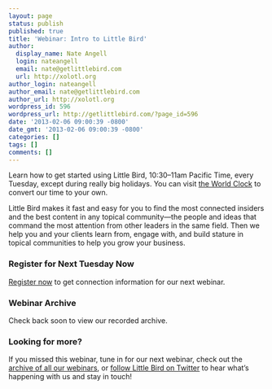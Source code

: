 ```yaml
---
layout: page
status: publish
published: true
title: 'Webinar: Intro to Little Bird'
author:
  display_name: Nate Angell
  login: nateangell
  email: nate@getlittlebird.com
  url: http://xolotl.org
author_login: nateangell
author_email: nate@getlittlebird.com
author_url: http://xolotl.org
wordpress_id: 596
wordpress_url: http://getlittlebird.com/?page_id=596
date: '2013-02-06 09:00:39 -0800'
date_gmt: '2013-02-06 09:00:39 -0800'
categories: []
tags: []
comments: []
---
```

<p>Learn how to get started using Little Bird, 10:30–11am Pacific Time, every Tuesday, except during really big holidays. You can visit <a title="visit the World Clock" href="http://www.timeanddate.com/worldclock/converter.html" target="_blank">the World Clock</a> to convert our time to your own.</p>
<p>Little Bird makes it fast and easy for you to find the most connected insiders and the best content in any topical community—the people and ideas that command the most attention from other leaders in the same field. Then we help you and your clients learn from, engage with, and build stature in topical communities to help you grow your business.</p>
<h3>Register for Next Tuesday Now</h3>
<p><a title="Webinar Registration" href="http://getlittlebird.com/webinar-registration/">Register now</a> to get connection information for our next webinar.</p>
<h3>Webinar Archive</h3>
<p>Check back soon to view our recorded archive.</p>
<h3>Looking for more?</h3>
<p>If you missed this webinar, tune in for our next webinar, check out the <a title="Little Bird Webinars" href="http://getlittlebird.com/tour/">archive of all our webinars</a>, or <a title="follow Little Bird on Twitter" href="http://twitter.com/getLittleBird" target="_blank">follow Little Bird on Twitter</a> to hear what’s happening with us and stay in touch!</p>
